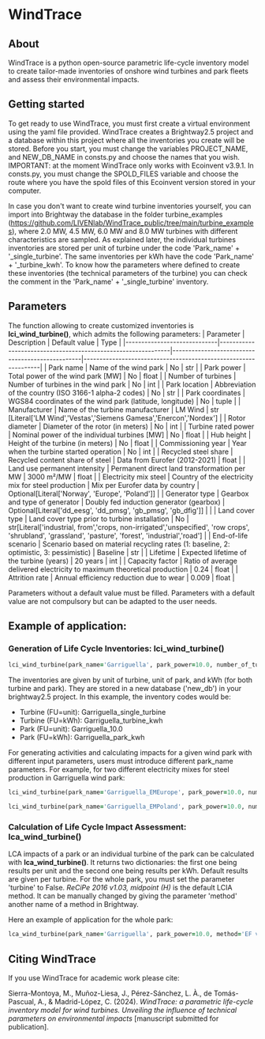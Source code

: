 # WindTrace 

## About
WindTrace is a python open-source parametric life-cycle inventory model to create tailor-made inventories of onshore wind turbines and park fleets and assess their environmental impacts.

## Getting started
To get ready to use WindTrace, you must first create a virtual environment using the yaml file provided.
WindTrace creates a Brightway2.5 project and a database within this project where all the inventories you create will be stored. Before you start, you must change the variables PROJECT_NAME, and NEW_DB_NAME in consts.py and choose the names that you wish. 
IMPORTANT: at the moment WindTrace only works with Ecoinvent v3.9.1. In consts.py, you must change the SPOLD_FILES variable and choose the route where you have the spold files of this Ecoinvent version stored in your computer.

In case you don't want to create wind turbine inventories yourself, you can import into Brightway the database in the folder turbine_examples (https://github.com/LIVENlab/WindTrace_public/tree/main/turbine_examples), where 2.0 MW, 4.5 MW, 6.0 MW and 8.0 MW turbines with different characteristics are sampled. As explained later, the individual turbines inventories are stored per unit of turbine under the code 'Park_name' + '_single_turbine'. The same inventories per kWh have the code 'Park_name' + '_turbine_kwh'. To know how the parameters where defined to create these inventories (the technical parameters of the turbine) you can check the comment in the 'Park_name' + '_single_turbine' inventory.


## Parameters
The function allowing to create customized inventories is **lci_wind_turbine()**, which admits the following parameters:
| Parameter                   | Description                                                  | Default value                                   | Type                                                           |
|-----------------------------|--------------------------------------------------------------|-------------------------------------------------|----------------------------------------------------------------|
| Park name                   | Name of the wind park                                        | No                                              | str                                                            |
| Park power                  | Total power of the wind park [MW]                            | No                                              | float                                                          |
| Number of turbines          | Number of turbines in the wind park                          | No                                              | int                                                            |
| Park location               | Abbreviation of the country (ISO 3166-1 alpha-2 codes)       | No                                              | str                                                            |
| Park coordinates            | WGS84 coordinates of the wind park (latitude, longitude)     | No                                              | tuple                                                          |
| Manufacturer                | Name of the turbine manufacturer     | LM Wind                                         | str [Literal['LM Wind','Vestas','Siemens Gamesa','Enercon','Nordex']                   |
| Rotor diameter              | Diameter of the rotor (in meters)                            | No                                              | int                                                            |
| Turbine rated power         | Nominal power of the individual turbines [MW]                | No                                              | float                                                          |
| Hub height                  | Height of the turbine (in meters)                           | No                                              | float                                                          |
| Commissioning year          | Year when the turbine started operation                      | No                                              | int                                                            |
| Recycled steel share        | Recycled content share of steel                       | Data from Eurofer (2012-2021)                   | float                                                          |
| Land use permanent intensity | Permanent direct land transformation per MW                 | 3000 m²/MW                                      | float                                                          |
| Electricity mix steel       | Country of the electricity mix for steel production                         | Mix per Eurofer data by country                 | Optional[Literal['Norway', 'Europe', 'Poland']]                |
| Generator type              | Gearbox and type of generator                                | Doubly fed induction generator (gearbox)        | Optional[Literal['dd_eesg', 'dd_pmsg', 'gb_pmsg', 'gb_dfig']]  |                                                           |
| Land cover type             | Land cover type prior to turbine installation                | No                                              | str[Literal['industrial, from','crops, non-irrigated','unspecified', 'row crops', 'shrubland', 'grassland', 'pasture', 'forest', 'industrial','road']                                              |
| End-of-life scenario        | Scenario based on material recycling rates (1: baseline, 2: optimistic, 3: pessimistic)                   | Baseline                                        | str                                                            |
| Lifetime                    | Expected lifetime of the turbine (years)                            | 20 years                                        | int                                                            |
| Capacity factor             | Ratio of average delivered electricity to maximum theoretical production | 0.24                                            | float                                                          |
| Attrition rate              | Annual efficiency reduction due to wear                      | 0.009                                           | float                                                          |

Parameters without a default value must be filled. Parameters with a default value are not compulsory but can be adapted to the user needs.

## Example of application:

### Generation of Life Cycle Inventories: lci_wind_turbine()

```ruby
lci_wind_turbine(park_name='Garriguella', park_power=10.0, number_of_turbines=2, park_location='ES', park_coordinates='41.502, -1.126', manufacturer='Vestas', rotor_diameter=97, turbine_power=5.0, hub_height=110, commissioning_year=2015, generator_type='gb_dfig', recycled_share_steel=0.43, electricity_mix_steel='Europe', lifetime=20, eol_scenario=1, cf=0.24, time_adjusted_cf=0.009)
```

The inventories are given by unit of turbine, unit of park, and kWh (for both turbine and park). They are stored in a new database ('new_db') in your brightway2.5 project. In this example, the inventory codes would be:
- Turbine (FU=unit): Garriguella_single_turbine
- Turbine (FU=kWh): Garriguella_turbine_kwh
- Park (FU=unit): Garriguella_10.0
- Park (FU=kWh): Garriguella_park_kwh
  
For generating activities and calculating impacts for a given wind park with different input parameters, users must introduce different park_name parameters. For example, for two different electricity mixes for steel production in Garriguella wind park:

```ruby
lci_wind_turbine(park_name='Garriguella_EMEurope', park_power=10.0, number_of_turbines=2, park_location='ES', park_coordinates='41.502, -1.126', manufacturer='Vestas', rotor_diameter=97, turbine_power=5.0, hub_height=110, commissioning_year=2015, generator_type='gb_dfig', recycled_share_steel=0.43, electricity_mix_steel='Europe', lifetime=20, eol_scenario=1, cf=0.24, time_adjusted_cf=0.009)
```

```ruby
lci_wind_turbine(park_name='Garriguella_EMPoland', park_power=10.0, number_of_turbines=2, park_location='ES', park_coordinates='41.502, -1.126', manufacturer='Vestas', rotor_diameter=97, turbine_power=5.0, hub_height=110, commissioning_year=2015, generator_type='gb_dfig', recycled_share_steel=0.43, electricity_mix_steel='Poland', lifetime=20, eol_scenario=1, cf=0.24, time_adjusted_cf=0.009)
```

### Calculation of Life Cycle Impact Assessment: lca_wind_turbine() 

LCA impacts of a park or an individual turbine of the park can be calculated with **lca_wind_turbine()**. It returns two dictionaries: the first one being results per unit and the second one being results per kWh.
Default results are given per turbine. For the whole park, you must set the parameter 'turbine' to False. 
_ReCiPe 2016 v1.03, midpoint (H)_ is the default LCIA method. It can be manually changed by giving the parameter 'method' another name of a method in Brightway.

Here an example of application for the whole park:

```ruby
lca_wind_turbine(park_name='Garriguella', park_power=10.0, method='EF v3.1', turbine=False)
```

## Citing WindTrace

If you use WindTrace for academic work please cite:

Sierra-Montoya, M., Muñoz-Liesa, J., Pérez-Sánchez, L. À., de Tomás-Pascual, A., & Madrid-López, C. (2024). _WindTrace: a parametric life-cycle inventory model for wind turbines. Unveiling the influence of technical parameters on environmental impacts_ [manuscript submitted for publication].
